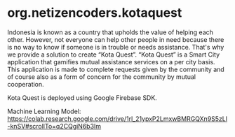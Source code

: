 # org.netizencoders.kotaquest

Indonesia is known as a country that upholds the value of helping each other. However, not everyone can help other people in need because there is no way to know if someone is in trouble or needs assistance. That's why we provide a solution to create “Kota Quest”. “Kota Quest” is a Smart City application that gamifies mutual assistance services on a per city basis. This application is made to complete requests given by the community and of course also as a form of concern for the community by mutual cooperation.

Kota Quest is deployed using Google Firebase SDK.

Machine Learning Model: https://colab.research.google.com/drive/1rl_21ypxP2LmxwBMRGQXn9S5zLl-knSV#scrollTo=q2CQgiN6b3Im
